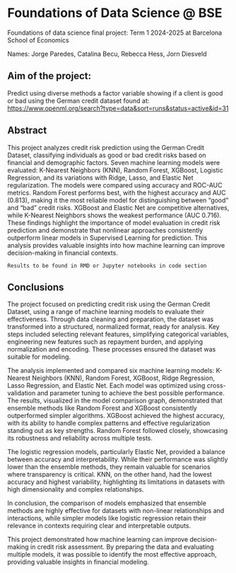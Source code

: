 # Foundations of Data Science @ BSE
Foundations of data science final project: Term 1 2024-2025 at Barcelona School of Economics

Names: Jorge Paredes, Catalina Becu, Rebecca Hess, Jorn Diesveld

## Aim of the project:

Predict using diverse methods a factor variable showing if a client is good or bad using the German credit dataset found at: https://www.openml.org/search?type=data&sort=runs&status=active&id=31

## Abstract
This project analyzes credit risk prediction using the German Credit Dataset, classifying individuals as good or bad credit risks based on financial and demographic factors. Seven machine learning models were evaluated: K-Nearest Neighbors (KNN), Random Forest, XGBoost, Logistic Regression, and its variations with Ridge, Lasso, and Elastic Net regularization. The models were compared using accuracy and ROC-AUC metrics. Random Forest performs best, with the highest accuracy and AUC (0.813), making it the most reliable model for distinguishing between “good” and “bad” credit risks. XGBoost and Elastic Net are competitive alternatives, while K-Nearest Neighbors shows the weakest performance (AUC 0.716). These findings highlight the importance of model evaluation in credit risk prediction and demonstrate that nonlinear approaches consistently outperform linear models in Supervised Learning for prediction. This analysis provides valuable insights into how machine learning can improve decision-making in financial contexts.

```
Results to be found in RMD or Jupyter notebooks in code section
```

## Conclusions
The project focused on predicting credit risk using the German Credit Dataset, using a range of machine learning models to evaluate their effectiveness. Through data cleaning and preparation, the dataset was transformed into a structured, normalized format, ready for analysis. Key steps included selecting relevant features, simplifying categorical variables, engineering new features such as repayment burden, and applying normalization and encoding. These processes ensured the dataset was suitable for modeling.

The analysis implemented and compared six machine learning models: K-Nearest Neighbors (KNN), Random Forest, XGBoost, Ridge Regression, Lasso Regression, and Elastic Net. Each model was optimized using cross-validation and parameter tuning to achieve the best possible performance. The results, visualized in the model comparison graph, demonstrated that ensemble methods like Random Forest and XGBoost consistently outperformed simpler algorithms. XGBoost achieved the highest accuracy, with its ability to handle complex patterns and effective regularization standing out as key strengths. Random Forest followed closely, showcasing its robustness and reliability across multiple tests.

The logistic regression models, particularly Elastic Net, provided a balance between accuracy and interpretability. While their performance was slightly lower than the ensemble methods, they remain valuable for scenarios where transparency is critical. KNN, on the other hand, had the lowest accuracy and highest variability, highlighting its limitations in datasets with high dimensionality and complex relationships.

In conclusion, the comparison of models emphasized that ensemble methods are highly effective for datasets with non-linear relationships and interactions, while simpler models like logistic regression retain their relevance in contexts requiring clear and interpretable outputs.

This project demonstrated how machine learning can improve decision-making in credit risk assessment. By preparing the data and evaluating multiple models, it was possible to identify the most effective approach, providing valuable insights in financial modeling.